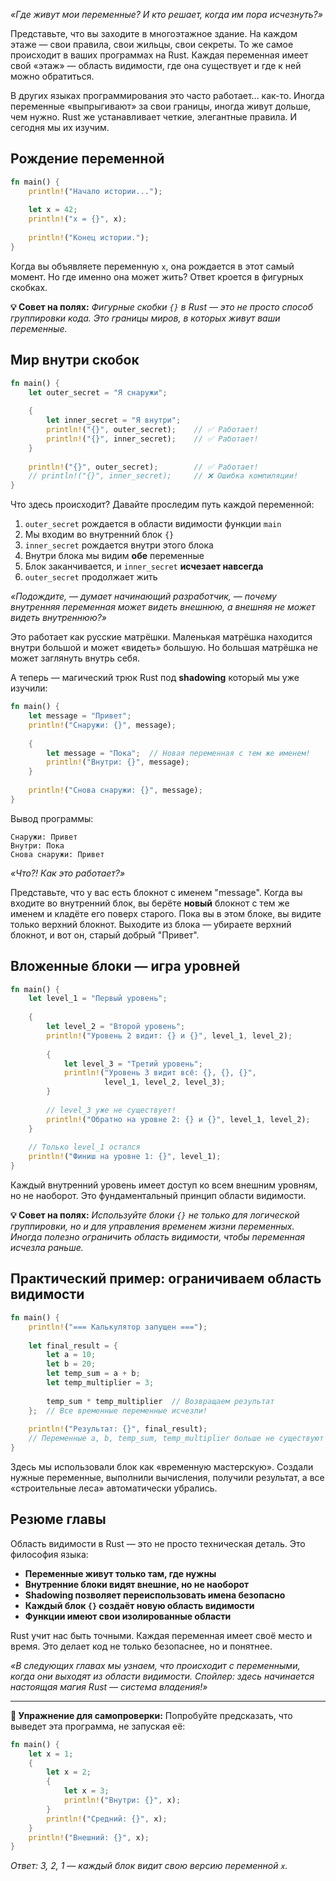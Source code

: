 *«Где живут мои переменные? И кто решает, когда им пора исчезнуть?»*

Представьте, что вы заходите в многоэтажное здание. На каждом этаже — свои правила, свои жильцы, свои секреты. То же самое происходит в ваших программах на Rust. Каждая переменная имеет свой «этаж» — область видимости, где она существует и где к ней можно обратиться.

В других языках программирования это часто работает... как-то. Иногда переменные «выпрыгивают» за свои границы, иногда живут дольше, чем нужно. Rust же устанавливает четкие, элегантные правила. И сегодня мы их изучим.

## Рождение переменной

```rust
fn main() {
    println!("Начало истории...");
    
    let x = 42;
    println!("x = {}", x);
    
    println!("Конец истории.");
}
```

Когда вы объявляете переменную `x`, она рождается в этот самый момент. Но где именно она может жить? Ответ кроется в фигурных скобках.

**💡 Совет на полях:** *Фигурные скобки `{}` в Rust — это не просто способ группировки кода. Это границы миров, в которых живут ваши переменные.*

## Мир внутри скобок

```rust
fn main() {
    let outer_secret = "Я снаружи";
    
    {
        let inner_secret = "Я внутри";
        println!("{}", outer_secret);    // ✅ Работает!
        println!("{}", inner_secret);    // ✅ Работает!
    }
    
    println!("{}", outer_secret);        // ✅ Работает!
    // println!("{}", inner_secret);     // ❌ Ошибка компиляции!
}
```

Что здесь происходит? Давайте проследим путь каждой переменной:

1. `outer_secret` рождается в области видимости функции `main`
2. Мы входим во внутренний блок `{}`
3. `inner_secret` рождается внутри этого блока
4. Внутри блока мы видим **обе** переменные
5. Блок заканчивается, и `inner_secret` **исчезает навсегда**
6. `outer_secret` продолжает жить

*«Подождите, — думает начинающий разработчик, — почему внутренняя переменная может видеть внешнюю, а внешняя не может видеть внутреннюю?»*

Это работает как русские матрёшки. Маленькая матрёшка находится внутри большой и может «видеть» большую. Но большая матрёшка не может заглянуть внутрь себя.

А теперь — магический трюк Rust под **shadowing** который мы уже изучили:

```rust
fn main() {
    let message = "Привет";
    println!("Снаружи: {}", message);
    
    {
        let message = "Пока";  // Новая переменная с тем же именем!
        println!("Внутри: {}", message);
    }
    
    println!("Снова снаружи: {}", message);
}
```

Вывод программы:
```
Снаружи: Привет
Внутри: Пока
Снова снаружи: Привет
```

*«Что?! Как это работает?»*

Представьте, что у вас есть блокнот с именем "message". Когда вы входите во внутренний блок, вы берёте **новый** блокнот с тем же именем и кладёте его поверх старого. Пока вы в этом блоке, вы видите только верхний блокнот. Выходите из блока — убираете верхний блокнот, и вот он, старый добрый "Привет".

## Вложенные блоки — игра уровней

```rust
fn main() {
    let level_1 = "Первый уровень";
    
    {
        let level_2 = "Второй уровень";
        println!("Уровень 2 видит: {} и {}", level_1, level_2);
        
        {
            let level_3 = "Третий уровень";
            println!("Уровень 3 видит всё: {}, {}, {}", 
                     level_1, level_2, level_3);
        }
        
        // level_3 уже не существует!
        println!("Обратно на уровне 2: {} и {}", level_1, level_2);
    }
    
    // Только level_1 остался
    println!("Финиш на уровне 1: {}", level_1);
}
```

Каждый внутренний уровень имеет доступ ко всем внешним уровням, но не наоборот. Это фундаментальный принцип области видимости.

**💡 Совет на полях:** *Используйте блоки `{}` не только для логической группировки, но и для управления временем жизни переменных. Иногда полезно ограничить область видимости, чтобы переменная исчезла раньше.*

## Практический пример: ограничиваем область видимости

```rust
fn main() {
    println!("=== Калькулятор запущен ===");
    
    let final_result = {
        let a = 10;
        let b = 20;
        let temp_sum = a + b;
        let temp_multiplier = 3;
        
        temp_sum * temp_multiplier  // Возвращаем результат
    };  // Все временные переменные исчезли!
    
    println!("Результат: {}", final_result);
    // Переменные a, b, temp_sum, temp_multiplier больше не существуют
}
```

Здесь мы использовали блок как «временную мастерскую». Создали нужные переменные, выполнили вычисления, получили результат, а все «строительные леса» автоматически убрались.

## Резюме главы

Область видимости в Rust — это не просто техническая деталь. Это философия языка:

- **Переменные живут только там, где нужны**
- **Внутренние блоки видят внешние, но не наоборот**  
- **Shadowing позволяет переиспользовать имена безопасно**
- **Каждый блок `{}` создаёт новую область видимости**
- **Функции имеют свои изолированные области**

Rust учит нас быть точными. Каждая переменная имеет своё место и время. Это делает код не только безопаснее, но и понятнее.

*«В следующих главах мы узнаем, что происходит с переменными, когда они выходят из области видимости. Спойлер: здесь начинается настоящая магия Rust — система владения!»*

---

**🔧 Упражнение для самопроверки:**
Попробуйте предсказать, что выведет эта программа, не запуская её:

```rust
fn main() {
    let x = 1;
    {
        let x = 2;
        {
            let x = 3;
            println!("Внутри: {}", x);
        }
        println!("Средний: {}", x);
    }
    println!("Внешний: {}", x);
}
```

*Ответ: 3, 2, 1 — каждый блок видит свою версию переменной `x`.*